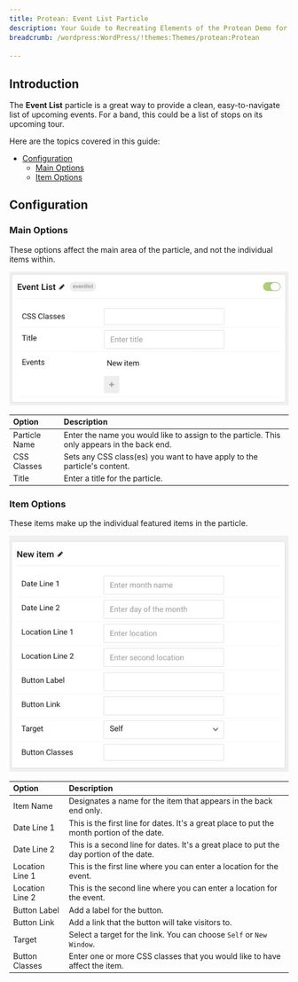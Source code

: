 ```yaml
---
title: Protean: Event List Particle
description: Your Guide to Recreating Elements of the Protean Demo for WordPress
breadcrumb: /wordpress:WordPress/!themes:Themes/protean:Protean

---
```


## Introduction

The **Event List** particle is a great way to provide a clean, easy-to-navigate list of upcoming events. For a band, this could be a list of stops on its upcoming tour.

Here are the topics covered in this guide:

* [Configuration](#configuration)
    - [Main Options](#main-options)
    - [Item Options](#item-options)

## Configuration

### Main Options 

These options affect the main area of the particle, and not the individual items within.

![](assets/particle_event2.jpg)

| Option               | Description                                                                                 |
| :-----               | :-----                                                                                      |
| Particle Name        | Enter the name you would like to assign to the particle. This only appears in the back end. |
| CSS Classes          | Sets any CSS class(es) you want to have apply to the particle's content.                    |
| Title                | Enter a title for the particle.                                                             |

### Item Options

These items make up the individual featured items in the particle.

![](assets/particle_event3.jpg)

| Option          | Description                                                                                |
| :-----          | :-----                                                                                     |
| Item Name       | Designates a name for the item that appears in the back end only.                          |
| Date Line 1     | This is the first line for dates. It's a great place to put the month portion of the date. |
| Date Line 2     | This is a second line for dates. It's a great place to put the day portion of the date.    |
| Location Line 1 | This is the first line where you can enter a location for the event.                       |
| Location Line 2 | This is the second line where you can enter a location for the event.                      |
| Button Label    | Add a label for the button.                                                                |
| Button Link     | Add a link that the button will take visitors to.                                          |
| Target          | Select a target for the link. You can choose `Self` or `New Window`.                       |
| Button Classes  | Enter one or more CSS classes that you would like to have affect the item.                 |



